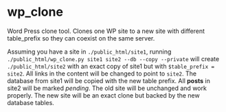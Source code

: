 # wp_clone
Word Press clone tool. Clones one WP site to a new site with different table_prefix so they can coexist on the same server.

Assuming you have a site in `./public_html/site1`, running `./public_html/wp_clone.py site1 site2 --db --copy --private` will create `./public_html/site2` with an exact copy of site1 but with `$table_prefix = site2`. All links in the content will be changed to point to `site2`. The database from site1 will be copied with the new table prefix. All **posts** in site2 will be marked *pending*. The old site will be unchanged and work properly. The new site will be an exact clone but backed by the new database tables.


